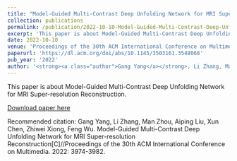 ```yaml
---
title: "Model-Guided Multi-Contrast Deep Unfolding Network for MRI Super-resolution Reconstruction"
collection: publications
permalink: /publication/2022-10-10-Model-Guided-Multi-Contrast-Deep-Unfolding-Network-for-MRI-Super-resolution-Reconstruction.md
excerpt: 'This paper is about Model-Guided Multi-Contrast Deep Unfolding Network for MRI Super-resolution Reconstruction.'
date: 2022-10-10
venue: 'Proceedings of the 30th ACM International Conference on Multimedia'
paperurl: 'https://dl.acm.org/doi/abs/10.1145/3503161.3548068'
pub_year: '2022'
author: '<strong><a class="author">Gang Yang</a></strong>, Li Zhang, Man Zhou, Aiping Liu, Xun Chen, Zhiwei Xiong, Feng Wu'
---
```

This paper is about Model-Guided Multi-Contrast Deep Unfolding Network for MRI Super-resolution Reconstruction.

[Download paper here](https://dl.acm.org/doi/abs/10.1145/3503161.3548068)

Recommended citation: Gang Yang, Li Zhang, Man Zhou, Aiping Liu, Xun Chen, Zhiwei Xiong, Feng Wu. Model-Guided Multi-Contrast Deep Unfolding Network for MRI Super-resolution Reconstruction[C]//Proceedings of the 30th ACM International Conference on Multimedia. 2022: 3974-3982.
